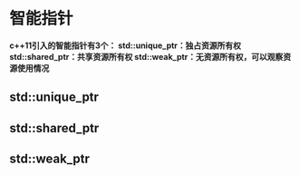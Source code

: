 # 智能指针

**c++11引入的智能指针有3个：
std::unique_ptr：独占资源所有权
std::shared_ptr：共享资源所有权
std::weak_ptr：无资源所有权，可以观察资源使用情况**

## std::unique_ptr

## std::shared_ptr

## std::weak_ptr


